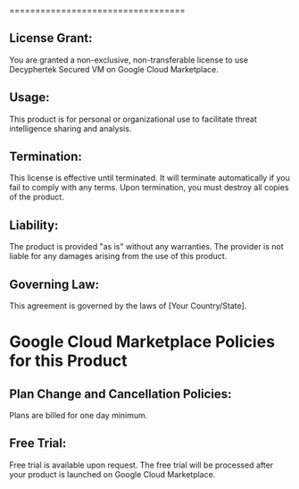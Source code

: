 ==================================

License Grant:
----------------- 
You are granted a non-exclusive, non-transferable license to use Decyphertek Secured VM on Google Cloud Marketplace.

Usage:
------ 
This product is for personal or organizational use to facilitate threat intelligence sharing and analysis.

Termination:
------------ 
This license is effective until terminated. It will terminate automatically if you fail to comply with any terms. Upon termination, you must destroy all copies of the product.

Liability:
---------- 
The product is provided "as is" without any warranties. The provider is not liable for any damages arising from the use of this product.

Governing Law:
-------------- 
This agreement is governed by the laws of [Your Country/State].

Google Cloud Marketplace Policies for this Product
==================================================

Plan Change and Cancellation Policies:
-------------------------------------
Plans are billed for one day minimum.

Free Trial:
------------
Free trial is available upon request. The free trial will be processed after your product is launched on Google Cloud Marketplace.